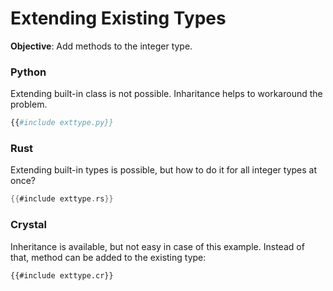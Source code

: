 # Extending Existing Types

**Objective**: Add methods to the integer type.

### Python

Extending built-in class is not possible. Inharitance helps to workaround the problem.

```python
{{#include exttype.py}}
```

### Rust

Extending built-in types is possible, but how to do it for all integer types at once?

```rust
{{#include exttype.rs}}
```

### Crystal

Inheritance is available, but not easy in case of this example. Instead of that, method can be added to the existing type:

```crystal
{{#include exttype.cr}}
```
